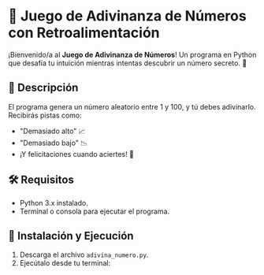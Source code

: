 # 🔮 Juego de Adivinanza de Números con Retroalimentación

¡Bienvenido/a al **Juego de Adivinanza de Números**! Un programa en Python que desafía tu intuición mientras intentas descubrir un número secreto. 🎯

## 📝 Descripción
El programa genera un número aleatorio entre 1 y 100, y tú debes adivinarlo. Recibirás pistas como:
- "Demasiado alto" 📈
- "Demasiado bajo" 📉
- ¡Y felicitaciones cuando aciertes! 🎉

## 🛠 Requisitos
- Python 3.x instalado.
- Terminal o consola para ejecutar el programa.

## 🚀 Instalación y Ejecución
1. Descarga el archivo `adivina_numero.py`.
2. Ejecútalo desde tu terminal: